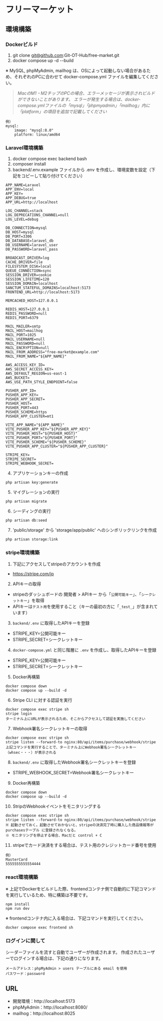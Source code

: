 # フリーマーケット

## 環境構築
### Dockerビルド
1. git clone git@github.com:Git-OT-Hub/free-market.git
2. docker compose up -d --build

※ MySQL, phpMyAdmin, mailhog は、OSによって起動しない場合があるため、それぞれのPCに合わせて docker-compose.yml ファイルを編集してください。

> *MacのM1・M2チップのPCの場合、エラーメッセージが表示されビルドができないことがあります。
エラーが発生する場合は、docker-compose.ymlファイルの「mysql」「phpmyadmin」「mailhog」内に「platform」の項目を追加で記載してください*
```
例）
mysql:
    image: "mysql:8.0"
    platform: linux/amd64
```

### Laravel環境構築
1. docker compose exec backend bash
2. composer install
3. backend/.env.example ファイルから .env を作成し、環境変数を設定（下記をコピーして貼り付けてください）
``` text
APP_NAME=Laravel
APP_ENV=local
APP_KEY=
APP_DEBUG=true
APP_URL=http://localhost

LOG_CHANNEL=stack
LOG_DEPRECATIONS_CHANNEL=null
LOG_LEVEL=debug

DB_CONNECTION=mysql
DB_HOST=mysql
DB_PORT=3306
DB_DATABASE=laravel_db
DB_USERNAME=laravel_user
DB_PASSWORD=laravel_pass

BROADCAST_DRIVER=log
CACHE_DRIVER=file
FILESYSTEM_DISK=local
QUEUE_CONNECTION=sync
SESSION_DRIVER=cookie
SESSION_LIFETIME=120
SESSION_DOMAIN=localhost
SANCTUM_STATEFUL_DOMAINS=localhost:5173
FRONTEND_URL=http://localhost:5173

MEMCACHED_HOST=127.0.0.1

REDIS_HOST=127.0.0.1
REDIS_PASSWORD=null
REDIS_PORT=6379

MAIL_MAILER=smtp
MAIL_HOST=mailhog
MAIL_PORT=1025
MAIL_USERNAME=null
MAIL_PASSWORD=null
MAIL_ENCRYPTION=null
MAIL_FROM_ADDRESS="free-market@example.com"
MAIL_FROM_NAME="${APP_NAME}"

AWS_ACCESS_KEY_ID=
AWS_SECRET_ACCESS_KEY=
AWS_DEFAULT_REGION=us-east-1
AWS_BUCKET=
AWS_USE_PATH_STYLE_ENDPOINT=false

PUSHER_APP_ID=
PUSHER_APP_KEY=
PUSHER_APP_SECRET=
PUSHER_HOST=
PUSHER_PORT=443
PUSHER_SCHEME=https
PUSHER_APP_CLUSTER=mt1

VITE_APP_NAME="${APP_NAME}"
VITE_PUSHER_APP_KEY="${PUSHER_APP_KEY}"
VITE_PUSHER_HOST="${PUSHER_HOST}"
VITE_PUSHER_PORT="${PUSHER_PORT}"
VITE_PUSHER_SCHEME="${PUSHER_SCHEME}"
VITE_PUSHER_APP_CLUSTER="${PUSHER_APP_CLUSTER}"

STRIPE_KEY=
STRIPE_SECRET=
STRIPE_WEBHOOK_SECRET=
```
4. アプリケーションキーの作成
```
php artisan key:generate
```
5. マイグレーションの実行
```
php artisan migrate
```
6. シーディングの実行
```
php artisan db:seed
```
7. 'public/storage' から 'storage/app/public' へのシンボリックリンクを作成
```
php artisan storage:link
```

### stripe環境構築
1. 下記にアクセスしてstripeのアカウントを作成
  - https://stripe.com/jp
2. APIキーの取得
  - stripeのダッシュボードの 開発者 > APIキー から「`公開可能キー`」、「`シークレットキー`」を取得
  - APIキーは`テスト用`を使用すること（キーの最初の方に「`_test_`」が含まれています）
3. `backend/.env` に取得したAPIキーを登録
  - STRIPE_KEY=公開可能キー
  - STRIPE_SECRET=シークレットキー
4. `docker-compose.yml` と同じ階層に `.env` を作成し、取得したAPIキーを登録
  - STRIPE_KEY=公開可能キー
  - STRIPE_SECRET=シークレットキー
5. Docker再構築
```
docker compose down
docker compose up --build -d
```
6. Stripe CLI に対する認証を実行
```
docker compose exec stripe sh
stripe login
ターミナル上にURLが表示されるため、そこからアクセスして認証を実施してください
```
7. Webhook署名シークレットキーの取得
```
docker compose exec stripe sh
stripe listen --forward-to nginx:80/api/items/purchase/webhook/stripe
上記コマンドを実行することで、ターミナル上にWebhook署名シークレットキー（whsec・・・）が表示される
```
8. `backend/.env` に取得したWebhook署名シークレットキーを登録
  - STRIPE_WEBHOOK_SECRET=Webhook署名シークレットキー
9. Docker再構築
```
docker compose down
docker compose up --build -d
```
10. StripのWebhookイベントをモニタリングする
```
docker compose exec stripe sh
stripe listen --forward-to nginx:80/api/items/purchase/webhook/stripe
※ 起動させておく。起動させておかないと、stripeの決済完了時に購入した商品情報等が purchasesテーブル に登録されなくなる。
※ モニタリングを停止する場合、Macだと control + C
```
11. stripeでカード決済をする場合は、テスト用のクレジットカード番号を使用
```
例）
MasterCard
5555555555554444
```

### react環境構築
※ 上記でDockerをビルドした際、frontendコンテナ側で自動的に下記コマンドを実行しているため、特に構築は不要です。
```
npm install
npm run dev
```
※ frontendコンテナ内に入る場合は、下記コマンドを実行してください。
```
docker compose exec frontend sh
```

### ログインに関して
シーダーファイルを流すと自動でユーザーが作成されます。
作成されたユーザーでログインする場合は、下記の通りになります。
```
メールアドレス：phpMyAdmin > users テーブルにある email を使用
パスワード：password
```

## URL
- 開発環境：http://localhost:5173
- phpMyAdmin：http://localhost:8080/
- mailhog：http://localhost:8025